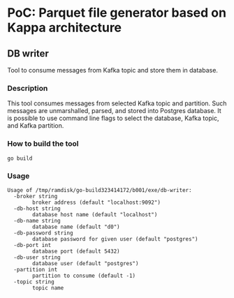 # PoC: Parquet file generator based on Kappa architecture

## DB writer

Tool to consume messages from Kafka topic and store them in database.

### Description

This tool consumes messages from selected Kafka topic and partition. Such
messages are unmarshalled, parsed, and stored into Postgres database. It is
possible to use command line flags to select the database, Kafka topic, and
Kafka partition.

### How to build the tool

```
go build
```

### Usage

```
Usage of /tmp/ramdisk/go-build323414172/b001/exe/db-writer:
  -broker string
        broker address (default "localhost:9092")
  -db-host string
        database host name (default "localhost")
  -db-name string
        database name (default "d0")
  -db-password string
        database password for given user (default "postgres")
  -db-port int
        database port (default 5432)
  -db-user string
        database user (default "postgres")
  -partition int
        partition to consume (default -1)
  -topic string
        topic name

```
